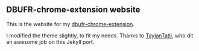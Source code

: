 ## DBUFR-chrome-extension website
  
This is the website for my [dbufr-chrome-extension](https://github.com/kuoa/dbufr-chrome-extension/tree/master).

I modified the theme slightly, to fit my needs.
Thanks to [TaylanTatli](https://github.com/TaylanTatli), who dit an awesome job on this Jekyll port.

